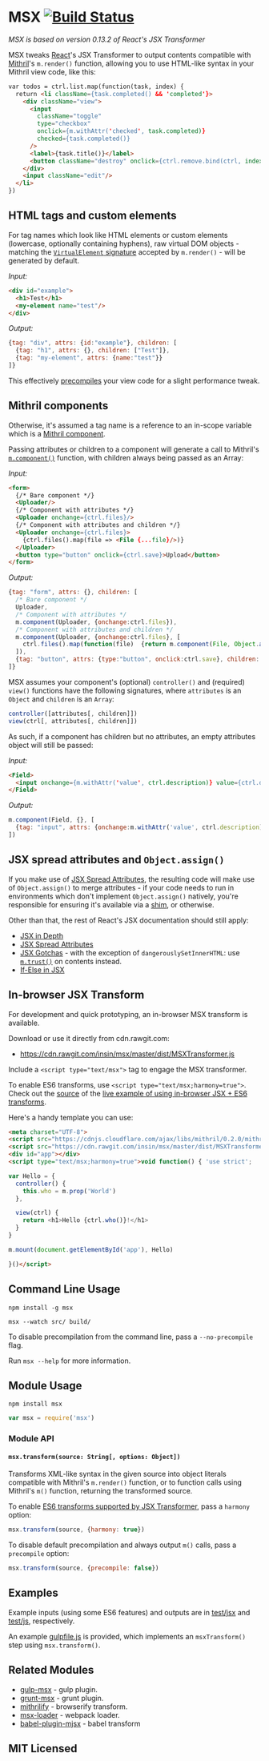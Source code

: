 # MSX [![Build Status](https://secure.travis-ci.org/insin/msx.png?branch=master)](http://travis-ci.org/insin/msx)

*MSX is based on version 0.13.2 of React's JSX Transformer*

MSX tweaks [React](http://facebook.github.io/react/)'s JSX Transformer to output
contents compatible with [Mithril](http://lhorie.github.io/mithril/)'s
`m.render()` function, allowing you to use HTML-like syntax in your Mithril
view code, like this:

```html
var todos = ctrl.list.map(function(task, index) {
  return <li className={task.completed() && 'completed'}>
    <div className="view">
      <input
        className="toggle"
        type="checkbox"
        onclick={m.withAttr('checked', task.completed)}
        checked={task.completed()}
      />
      <label>{task.title()}</label>
      <button className="destroy" onclick={ctrl.remove.bind(ctrl, index)}/>
    </div>
    <input className="edit"/>
  </li>
})
```

## HTML tags and custom elements

For tag names which look like HTML elements or custom elements (lowercase,
optionally containing hyphens), raw virtual DOM objects - matching the
[`VirtualElement` signature](http://lhorie.github.io/mithril/mithril.render.html#signature)
accepted by `m.render()` - will be generated by default.

_Input:_

```html
<div id="example">
  <h1>Test</h1>
  <my-element name="test"/>
</div>
```

_Output:_

```javascript
{tag: "div", attrs: {id:"example"}, children: [
  {tag: "h1", attrs: {}, children: ["Test"]},
  {tag: "my-element", attrs: {name:"test"}}
]}
```

This effectively [precompiles](http://lhorie.github.io/mithril/optimizing-performance.html)
your view code for a slight performance tweak.

## Mithril components

Otherwise, it's assumed a tag name is a reference to an in-scope variable which
is a [Mithril component](http://lhorie.github.io/mithril/components.html).

Passing attributes or children to a component will generate a call to Mithril's
[`m.component()`](http://lhorie.github.io/mithril/mithril.component.html)
function, with children always being passed as an Array:

_Input:_

```html
<form>
  {/* Bare component */}
  <Uploader/>
  {/* Component with attributes */}
  <Uploader onchange={ctrl.files}/>
  {/* Component with attributes and children */}
  <Uploader onchange={ctrl.files}>
    {ctrl.files().map(file => <File {...file}/>)}
  </Uploader>
  <button type="button" onclick={ctrl.save}>Upload</button>
</form>
```

_Output:_

```javascript
{tag: "form", attrs: {}, children: [
  /* Bare component */
  Uploader,
  /* Component with attributes */
  m.component(Uploader, {onchange:ctrl.files}),
  /* Component with attributes and children */
  m.component(Uploader, {onchange:ctrl.files}, [
    ctrl.files().map(function(file)  {return m.component(File, Object.assign({},  file));})
  ]),
  {tag: "button", attrs: {type:"button", onclick:ctrl.save}, children: ["Upload"]}
]}
```

MSX assumes your component's (optional) `controller()` and (required) `view()`
functions have the following signatures, where `attributes` is an `Object` and
`children` is an `Array`:

```javascript
controller([attributes[, children]])
view(ctrl[, attributes[, children]])
```

As such, if a component has children but no attributes, an empty attributes
object will still be passed:

_Input:_

```html
<Field>
  <input onchange={m.withAttr('value', ctrl.description)} value={ctrl.description()}/>
</Field>
```

_Output:_

```javascript
m.component(Field, {}, [
  {tag: "input", attrs: {onchange:m.withAttr('value', ctrl.description), value:ctrl.description()}}
])
```

## JSX spread attributes and `Object.assign()`

If you make use of [JSX Spread Attributes](http://facebook.github.io/react/docs/jsx-spread.html),
the resulting code will make use of `Object.assign()` to merge attributes - if
your code needs to run in environments which don't implement `Object.assign()`
natively, you're responsible for ensuring it's available via a
[shim](https://github.com/ljharb/object.assign), or otherwise.

Other than that, the rest of React's JSX documentation should still apply:

* [JSX in Depth](http://facebook.github.io/react/docs/jsx-in-depth.html)
* [JSX Spread Attributes](http://facebook.github.io/react/docs/jsx-spread.html)
* [JSX Gotchas](http://facebook.github.io/react/docs/jsx-gotchas.html) - with
  the exception of `dangerouslySetInnerHTML`: use
  [`m.trust()`](http://lhorie.github.io/mithril/mithril.trust.html) on contents
  instead.
* [If-Else in JSX](http://facebook.github.io/react/tips/if-else-in-JSX.html)

## In-browser JSX Transform

For development and quick prototyping, an in-browser MSX transform is available.

Download or use it directly from cdn.rawgit.com:

* https://cdn.rawgit.com/insin/msx/master/dist/MSXTransformer.js

Include a `<script type="text/msx">` tag to engage the MSX transformer.

To enable ES6 transforms, use `<script type="text/msx;harmony=true">`. Check out
the [source](https://github.com/insin/msx/blob/master/demo/index.html) of the
[live example of using in-browser JSX + ES6 transforms](http://insin.github.io/msx/).

Here's a handy template you can use:

```html
<meta charset="UTF-8">
<script src="https://cdnjs.cloudflare.com/ajax/libs/mithril/0.2.0/mithril.js"></script>
<script src="https://cdn.rawgit.com/insin/msx/master/dist/MSXTransformer.js"></script>
<div id="app"></div>
<script type="text/msx;harmony=true">void function() { 'use strict';

var Hello = {
  controller() {
    this.who = m.prop('World')
  },

  view(ctrl) {
    return <h1>Hello {ctrl.who()}!</h1>
  }
}

m.mount(document.getElementById('app'), Hello)

}()</script>
```

## Command Line Usage

```
npm install -g msx
```

```
msx --watch src/ build/
```

To disable precompilation from the command line, pass a `--no-precompile` flag.

Run `msx --help` for more information.

## Module Usage

```
npm install msx
```

```javascript
var msx = require('msx')
```

### Module API

#### `msx.transform(source: String[, options: Object])`

Transforms XML-like syntax in the given source into object literals compatible
with Mithril's `m.render()` function, or to function calls using Mithril's
`m()` function, returning the transformed source.

To enable [ES6 transforms supported by JSX Transformer](http://kangax.github.io/compat-table/es6/#jsx),
pass a `harmony` option:

```javascript
msx.transform(source, {harmony: true})
```

To disable default precompilation and always output `m()` calls, pass a
`precompile` option:

```javascript
msx.transform(source, {precompile: false})
```

## Examples

Example inputs (using some ES6 features) and outputs are in
[test/jsx](https://github.com/insin/msx/tree/master/test/jsx) and
[test/js](https://github.com/insin/msx/tree/master/test/js), respectively.

An example [gulpfile.js](https://github.com/insin/msx/blob/master/gulpfile.js)
is provided, which implements an `msxTransform()` step using `msx.transform()`.

## Related Modules

* [gulp-msx](https://github.com/insin/gulp-msx) - gulp plugin.
* [grunt-msx](https://github.com/hung-phan/grunt-msx) - grunt plugin.
* [mithrilify](https://github.com/sectore/mithrilify) - browserify transform.
* [msx-loader](https://github.com/sdemjanenko/msx-loader) - webpack loader.
* [babel-plugin-mjsx](https://github.com/Naddiseo/babel-plugin-mjsx) - babel transform

## MIT Licensed
